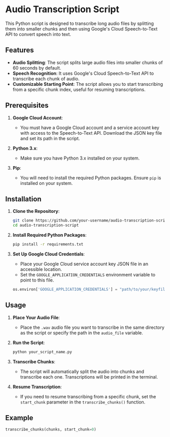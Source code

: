 # Audio Transcription Script

This Python script is designed to transcribe long audio files by splitting them into smaller chunks and then using Google's Cloud Speech-to-Text API to convert speech into text. 

## Features
- **Audio Splitting**: The script splits large audio files into smaller chunks of 60 seconds by default.
- **Speech Recognition**: It uses Google's Cloud Speech-to-Text API to transcribe each chunk of audio.
- **Customizable Starting Point**: The script allows you to start transcribing from a specific chunk index, useful for resuming transcriptions.

## Prerequisites

1. **Google Cloud Account**: 
   - You must have a Google Cloud account and a service account key with access to the Speech-to-Text API. Download the JSON key file and set its path in the script.

2. **Python 3.x**:
   - Make sure you have Python 3.x installed on your system.

3. **Pip**:
   - You will need to install the required Python packages. Ensure `pip` is installed on your system.

## Installation

1. **Clone the Repository**:
    ```bash
    git clone https://github.com/your-username/audio-transcription-script.git
    cd audio-transcription-script
    ```

2. **Install Required Python Packages**:
    ```bash
    pip install -r requirements.txt
    ```

3. **Set Up Google Cloud Credentials**:
    - Place your Google Cloud service account key JSON file in an accessible location.
    - Set the `GOOGLE_APPLICATION_CREDENTIALS` environment variable to point to this file.

    ```python
    os.environ['GOOGLE_APPLICATION_CREDENTIALS'] = "path/to/your/keyfile.json"
    ```

## Usage

1. **Place Your Audio File**:
    - Place the `.wav` audio file you want to transcribe in the same directory as the script or specify the path in the `audio_file` variable.

2. **Run the Script**:
    ```bash
    python your_script_name.py
    ```

3. **Transcribe Chunks**:
    - The script will automatically split the audio into chunks and transcribe each one. Transcriptions will be printed in the terminal.

4. **Resume Transcription**:
    - If you need to resume transcribing from a specific chunk, set the `start_chunk` parameter in the `transcribe_chunks()` function.

## Example

```python
transcribe_chunks(chunks, start_chunk=0)
